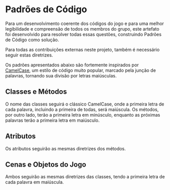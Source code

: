 # Padrões de Código
Para um desenvolvimento coerente dos códigos do jogo e para uma melhor legibilidade e compreensão de todos os membros do grupo, este artefato foi desenvolvido para resolver todas essas questões, construindo Padrões de Código como solução.

Para todas as contribuições externas neste projeto, também é necessário seguir estas diretrizes.

Os padrões apresentados abaixo são fortemente inspirados por [CamelCase](https://en.wikipedia.org/wiki/Camel_case), um estilo de código muito popular, marcado pela junção de palavras, tornando sua divisão por letras maiúsculas.

## Classes e Métodos
O nome das classes seguirá o clássico CamelCase, onde a primeira letra de cada palavra, incluindo a primeira de todas, será maiúscula. Os métodos, por outro lado, terão a primeira letra em minúsculo, enquanto as próximas palavras terão a primeira letra em maiúsculo.

## Atributos
Os atributos seguirão as mesmas diretrizes dos métodos.

## Cenas e Objetos do Jogo
Ambos seguirão as mesmas diretrizes das classes, tendo a primeira letra de cada palavra em maiúscula.